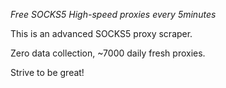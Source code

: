 *Free SOCKS5 High-speed proxies every 5minutes*

This is an advanced SOCKS5 proxy scraper.

Zero data collection, ~7000 daily fresh proxies.

Strive to be great!
